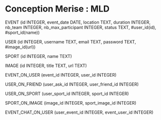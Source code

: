# Conception Merise : MLD

EVENT (id INTEGER, event_date DATE, location TEXT, duration INTEGER, nb_team INTEGER, nb_max_participant INTEGER, status TEXT, #user_id(id), #sport_id(name))

USER (id INTEGER, username TEXT, email TEXT, password TEXT, #image_id(url))

SPORT (id INTEGER, name TEXT)

IMAGE (id INTEGER, title TEXT, url TEXT)

<!-- Convertion : JOUER, 1N EVENT, 0N USER -->
EVENT_ON_USER (event_id INTEGER, user_id INTEGER)

<!-- Convertion : AJOUTER_EN_AMI, 0N USER, 0N USER -->
USER_ON_FRIEND (user_ask_id INTEGER, user_friend_id INTEGER)

<!-- Convertion : MAITRISER, 0N SPORT, 0N USER -->
USER_ON_SPORT (user_sport_id INTEGER, sport_id INTEGER)

<!-- Convertion : DETENIR, 0N IMAGE, 1N SPORT -->
SPORT_ON_IMAGE (image_id INTEGER, sport_image_id INTEGER)

<!-- Convertion : DISCUTER, 0N EVENT, 0N USER -->
EVENT_CHAT_ON_USER (user_event_id INTEGER, event_user_id INTEGER)
